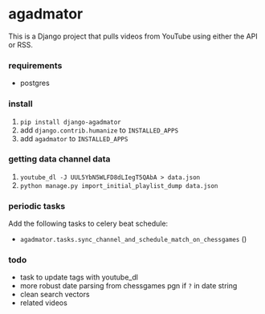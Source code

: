 # agadmator

This is a Django project that pulls videos from YouTube using
either the API or RSS.

### requirements

- postgres

### install

1. `pip install django-agadmator`
1. add `django.contrib.humanize` to `INSTALLED_APPS`
1. add `agadmator` to `INSTALLED_APPS`

### getting data channel data

1. `youtube_dl -J UUL5YbN5WLFD8dLIegT5QAbA > data.json`
1. `python manage.py import_initial_playlist_dump data.json`

### periodic tasks

Add the following tasks to celery beat schedule:

- `agadmator.tasks.sync_channel_and_schedule_match_on_chessgames` ()

### todo

- task to update tags with youtube_dl
- more robust date parsing from chessgames pgn if `?` in date string
- clean search vectors
- related videos